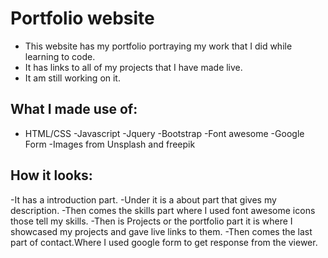 # Portfolio website
- This website has my portfolio portraying my work that I did while learning to code.
- It has links to all of my projects that I have made live.
- It am still working on it.

## What I made use of:
- HTML/CSS
-Javascript
-Jquery
-Bootstrap
-Font awesome 
-Google Form
-Images from Unsplash and freepik

## How it looks:
-It has a introduction part.
-Under it is a about part that gives my description.
-Then comes the skills part where I used font awesome icons those  tell my skills.
-Then is Projects or the portfolio part it is where I showcased my projects and gave live links to them.
-Then comes the last part of contact.Where I used google form to get response from the viewer.
